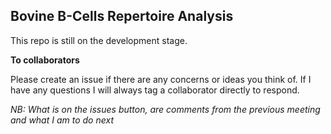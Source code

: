 ## Bovine B-Cells Repertoire  Analysis

This repo is still on the development stage.

**To collaborators**

Please create an issue if there are any concerns or ideas you think of. If I have any questions I will always tag a collaborator directly to respond.  

_NB: What is on the issues button, are comments from the previous meeting and what I am to do next_


